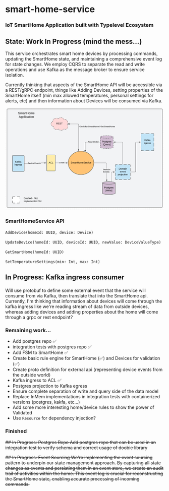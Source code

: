 # smart-home-service
### IoT SmartHome Application built with Typelevel Ecosystem

## State: Work In Progress (mind the mess...)

This service orchestrates smart home devices by processing commands, updating the SmartHome state, and maintaining a comprehensive event log for state changes. We employ CQRS to separate the read and write operations and use Kafka as the message broker to ensure service isolation.

 Currently thinking that aspects of the SmartHome API will be accessible via a REST/gRPC endpoint, things like Adding Devices, setting 
properties of the SmartHome itself (min max allowed temperatures, personal settings for alerts, etc) and then information about Devices will be consumed via Kafka.


![diagram.png](diagram.png)


### SmartHomeService API
`AddDevice(homeId: UUID, device: Device)` </p>
`UpdateDevice(homeId: UUID, deviceId: UUID, newValue: DeviceValueType)` </p>
`GetSmartHome(homeId: UUID)` </p>
`SetTemperatureSettings(min: Int, max: Int)` </p>


## In Progress: Kafka ingress consumer <p>
Will use protobuf to define some external event that the service will consume from via Kafka, then translate that into the SmartHome api. Currently, I'm thinking that information about devices will come through the kafka ingress like we're reading stream of data from outside devices, whereas adding devices and adding properties about the home will come through a grpc or rest endpoint?



### Remaining work...
* Add postgres repo ✅
* integration tests with postgres repo ✅
* Add FSM to SmartHome ✅
* Create basic rule engine for SmartHome (✅) and Devices for validation (✅)
* Create proto definition for external api (representing device events from the outside world)
* Kafka ingress to ACL ✅
* Postgres projection to Kafka egress
* Ensure complete separation of write and query side of the data model
* Replace InMem implementations in integration tests with containerized versions (postgres, kakfa, etc...)
* Add some more interesting home/device rules to show the power of Validated
* Use `Resource` for dependency injection?


### Finished
~~## In Progress: Postgres Repo
Add postgres repo that can be used in an integration test to verify schema and correct usage of doobie library~~ <p>
~~## In Progress: Event Sourcing
We're implementing the event sourcing pattern to underpin our state management approach. By capturing all state changes as events and persisting them in an event store, we create an audit trail of activities within the home. This event log is crucial for reconstructing the SmartHome state, enabling accurate processing of incoming commands.~~